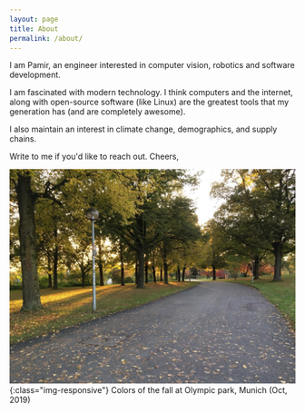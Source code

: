 ```yaml
---
layout: page
title: About
permalink: /about/
---
```


I am Pamir, an engineer interested in computer vision, robotics and 
software development. 

I am fascinated with modern technology. I think computers and the internet, along with open-source software (like Linux) are the greatest tools that my generation has (and are completely awesome).

I also maintain an interest in climate change, demographics, and supply chains. 

Write to me if you'd like to reach out. Cheers, 

![Fall in Munich, 2019](/assets/muc_oct_2019.jpg){:class="img-responsive"}
Colors of the fall at Olympic park, Munich (Oct, 2019) 
